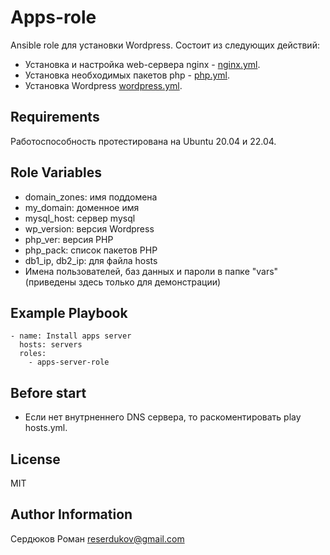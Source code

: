 Apps-role
=========

Ansible role для установки Wordpress.
Состоит из следующих действий:
- Установка и настройка web-сервера nginx - [nginx.yml](https://github.com/roman-serdyukov/apps-server-role/blob/main/tasks/nginx.yml).
- Установка необходимых пакетов php - [php.yml](https://github.com/roman-serdyukov/apps-server-role/blob/main/tasks/php.yml).
- Установка Wordpress [wordpress.yml](https://github.com/roman-serdyukov/apps-server-role/blob/main/tasks/wordpress.yml).

Requirements
------------

Работоспособность протестирована на Ubuntu 20.04 и 22.04.


Role Variables
--------------

- domain_zones:   имя поддомена
- my_domain:      доменное имя
- mysql_host:     сервер mysql
- wp_version:     версия Wordpress
- php_ver:        версия PHP
- php_pack:       список пакетов PHP
- db1_ip, db2_ip: для файла hosts
- Имена пользователей, баз данных и пароли в папке "vars" (приведены здесь только для демонстрации)

Example Playbook
----------------
```
- name: Install apps server
  hosts: servers
  roles:
    - apps-server-role
```

Before start
----------------

- Если нет внутрненнего DNS сервера, то раскоментировать play hosts.yml.

License
-------

MIT

Author Information
------------------

Сердюков Роман
reserdukov@gmail.com